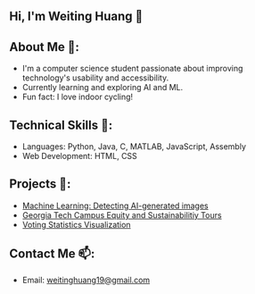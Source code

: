 ## Hi, I'm Weiting Huang 👋

<!--
**weitinghuang19/weitinghuang19** is a ✨ _special_ ✨ repository because its `README.md` (this file) appears on your GitHub profile.

Here are some ideas to get you started:

- 🔭 I’m currently working on ...
- 🌱 I’m currently learning ...
- 👯 I’m looking to collaborate on ...
- 🤔 I’m looking for help with ...
- 💬 Ask me about ...
- 📫 How to reach me: ...
- 😄 Pronouns: ...
- ⚡ Fun fact: ...
-->

## About Me 🌱:
- I'm a computer science student passionate about improving technology's usability and accessibility.
- Currently learning and exploring AI and ML.
- Fun fact: I love indoor cycling!

## Technical Skills 💬:
- Languages: Python, Java, C, MATLAB, JavaScript, Assembly
- Web Development: HTML, CSS

## Projects 🔭:
- [Machine Learning: Detecting AI-generated images](https://github.gatech.edu/rwarner31/ML-Project)
- [Georgia Tech Campus Equity and Sustainabilitiy Tours](https://tle9.github.io/GT-Equity-and-Sustainability-Tours/)
- [Voting Statistics Visualization](https://github.gatech.edu/weitinghuang19/Voting-Statistics-Visualization)

## Contact Me 📫:
- Email: weitinghuang19@gmail.com
